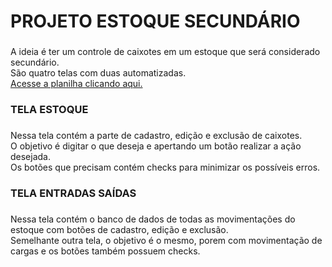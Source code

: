 <h1 align="left">PROJETO ESTOQUE SECUNDÁRIO</h1>

###

<p align="left">A ideia é ter um controle de caixotes em um estoque que será considerado secundário.<br>São quatro telas com duas automatizadas.
  <br/>
  <a aligh="left" href="https://drive.google.com/drive/folders/17wnil5AGn7LbXSotqLPV3bb36ihc38Nm?usp=sharing" target="_blank" rel="noopener noreferrer">Acesse a planilha clicando aqui.</a>
</p>

###

<h3 align="left">TELA ESTOQUE</h3>

###

<p align="left">Nessa tela contém a parte de cadastro, edição e exclusão de caixotes.<br>O objetivo é digitar o que deseja e apertando um botão realizar a ação desejada.<br>Os botões que precisam contém checks para minimizar os possíveis erros.</p>

###

<h3 align="left">TELA ENTRADAS SAÍDAS</h3>

###

<p align="left">Nessa tela contém o banco de dados de todas as movimentações do estoque com botões de cadastro, edição e exclusão.<br>Semelhante outra tela, o objetivo é o mesmo, porem com movimentação de cargas e os botões também possuem checks.</p>

###
